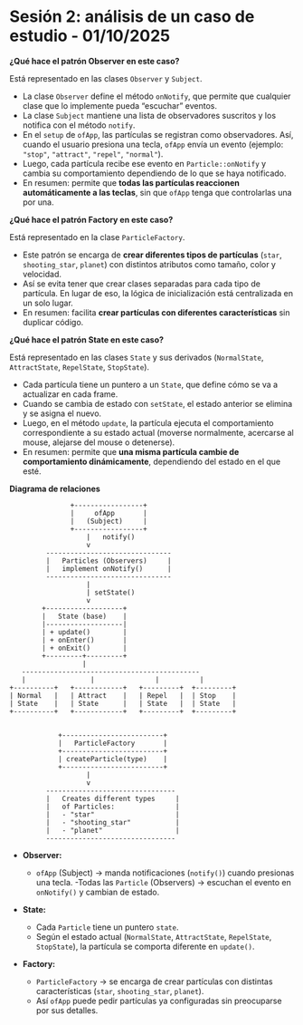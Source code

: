 # Sesión 2: análisis de un caso de estudio - 01/10/2025

**¿Qué hace el patrón Observer en este caso?**

Está representado en las clases `Observer` y `Subject`.

- La clase `Observer` define el método `onNotify`, que permite que cualquier clase que lo implemente pueda “escuchar” eventos.
- La clase `Subject` mantiene una lista de observadores suscritos y los notifica con el método `notify`.
- En el `setup` de `ofApp`, las partículas se registran como observadores. Así, cuando el usuario presiona una tecla, `ofApp` envía un evento (ejemplo: `"stop"`, `"attract"`, `"repel"`, `"normal"`).
- Luego, cada partícula recibe ese evento en `Particle::onNotify` y cambia su comportamiento dependiendo de lo que se haya notificado.
- En resumen: permite que **todas las partículas reaccionen automáticamente a las teclas**, sin que `ofApp` tenga que controlarlas una por una.

**¿Qué hace el patrón Factory en este caso?**

Está representado en la clase `ParticleFactory`.

- Este patrón se encarga de **crear diferentes tipos de partículas** (`star`, `shooting_star`, `planet`) con distintos atributos como tamaño, color y velocidad.
- Así se evita tener que crear clases separadas para cada tipo de partícula. En lugar de eso, la lógica de inicialización está centralizada en un solo lugar.
- En resumen: facilita **crear partículas con diferentes características** sin duplicar código.

**¿Qué hace el patrón State en este caso?**

Está representado en las clases `State` y sus derivados (`NormalState`, `AttractState`, `RepelState`, `StopState`).

- Cada partícula tiene un puntero a un `State`, que define cómo se va a actualizar en cada frame.
- Cuando se cambia de estado con `setState`, el estado anterior se elimina y se asigna el nuevo.
- Luego, en el método `update`, la partícula ejecuta el comportamiento correspondiente a su estado actual (moverse normalmente, acercarse al mouse, alejarse del mouse o detenerse).
- En resumen: permite que **una misma partícula cambie de comportamiento dinámicamente**, dependiendo del estado en el que esté.

**Diagrama de relaciones**

```
               +-----------------+
               |     ofApp       |
               |   (Subject)     |
               +-----------------+
                   |   notify()
                   v
         -------------------------------
         |   Particles (Observers)     |
         |   implement onNotify()      |
         -------------------------------
                   |
                   | setState()
                   v
        +-------------------+
        |   State (base)    |
        |-------------------|
        | + update()        |
        | + onEnter()       |
        | + onExit()        |
        +---------+---------+
                  |
   --------------------------------------------
   |                |               |          |
+----------+   +------------+   +---------+  +---------+
| Normal   |   | Attract    |   | Repel   |  | Stop    |
| State    |   | State      |   | State   |  | State   |
+----------+   +------------+   +---------+  +---------+


            +-------------------------+
            |   ParticleFactory       |
            +-------------------------+
            | createParticle(type)    |
            +-------------------------+
                   |
                   v
         --------------------------------
         |   Creates different types     |
         |   of Particles:               |
         |   - "star"                    |
         |   - "shooting_star"           |
         |   - "planet"                  |
         --------------------------------
```

- **Observer:**

  - `ofApp` (Subject) → manda notificaciones (`notify()`) cuando presionas una tecla.
  -Todas las `Particle` (Observers) → escuchan el evento en `onNotify()` y cambian de estado.

- **State:**

  - Cada `Particle` tiene un puntero `state`.
  - Según el estado actual (`NormalState`, `AttractState`, `RepelState`, `StopState`), la partícula se comporta diferente en `update()`.

- **Factory:**

  - `ParticleFactory` → se encarga de crear partículas con distintas características (`star`, `shooting_star`, `planet`).
  - Así `ofApp` puede pedir partículas ya configuradas sin preocuparse por sus detalles.

